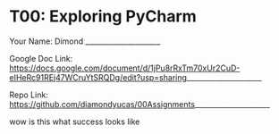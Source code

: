 # T00: Exploring PyCharm

Your Name: Dimond _____________________
            
Google Doc Link: https://docs.google.com/document/d/1jPu8rRxTm70xUr2CuD-eIHeRc91REj47WCruYtSRQDg/edit?usp=sharing_____________________

Repo Link: https://github.com/diamondyucas/00Assignments_____________________

wow is this what success looks like  
